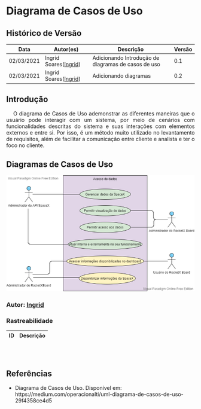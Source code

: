 # Diagrama de Casos de Uso
 
## Histórico de Versão
 
<table>
  <thead>
    <tr>
      <th>Data</th>
      <th>Autor(es)</th>
      <th>Descrição</th>
      <th>Versão</th>  
    </tr>
  </thead>
 
  <tbody>
    <tr>
      <td>02/03/2021</td>
      <td>
        Ingrid Soares(<a target="blank" href="https://github.com/ingrdst">Ingrid</a>)
      </td>
      <td>Adicionando Introdução de diagramas de casos de uso</td>
      <td>0.1</td>
    </tr>
<tr>
      <td>02/03/2021</td>
      <td>
        Ingrid Soares(<a target="blank" href="https://github.com/ingrdst">Ingrid</a>)
      </td>
      <td>Adicionando diagramas</td>
      <td>0.2</td>
    </tr>

    
  </tbody>
</table>
 
## Introdução
 
<p align="justify">&emsp;
O diagrama de Casos de Uso ademonstrar as diferentes maneiras que o usuário pode interagir com um sistema, por meio de cenários com funcionalidades descritas do sistema e suas interações com elementos externos e entre si. Por isso, é um método muito utilizado no levantamento de requisitos, além de facilitar a comunicação entre cliente e analista e ter o foco no cliente.
 

 
## Diagramas de Casos de Uso

![1](../../../assets/img/modeling/usercase/AcessoDados.png)



### Autor: [Ingrid](https://github.com/ingrdst)
 


 
### Rastreabilidade
 

 
|ID|Descrição|
|--|--|

 
 <br><br>
 
## Referências
<ul>
<li>
Diagrama de Casos de Uso. Disponível em: https://medium.com/operacionalti/uml-diagrama-de-casos-de-uso-29f4358ce4d5 
</li>
</ul>
